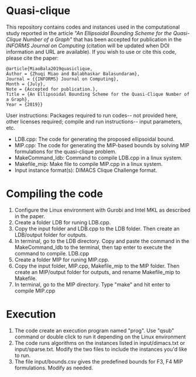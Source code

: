 # Quasi-clique
This repository contains codes and instances used in the computational study reported in the article *"An Ellipsoidal Bounding Scheme for the Quasi-Clique Number of a Graph"* that has been accepted for publication in the _INFORMS Journal on Computing_ (citation will be updated when DOI information and URL are available). If you wish to use or cite this code, please cite the paper:
```
@article{MiaoBala2019quasiclique,
Author = {Zhuqi Miao and Balabhaskar Balasundaram},
Journal = {{INFORMS} Journal on Computing},
Month = {July},
Note = {Accepted for publication.},
Title = {An Ellipsoidal Bounding Scheme for the Quasi-Clique Number of a Graph},
Year = {2019}}
```
User instructions: Packages required to run codes-- not provided here, other licenses required; compile and run instructions-- input parameters, etc.

* LDB.cpp: The code for generating the proposed ellipsoidal bound.
* MIP.cpp: The code for generating the MIP-based bounds by solving MIP formulations for the quasi-clique problem.
* MakeCommand_ldb: Command to compile LDB.cpp in a linux system.
* Makefile_mip: Make file to compile MIP.cpp in a linux system.
* Input instance format(s): DIMACS Clique Challenge format. 

# Compiling the code
1. Configure the Linux environment with Gurobi and Intel MKL as described in the paper.
2. Create a folder LDB for runing LDB.cpp.
3. Copy the input folder and LDB.cpp to the LDB folder. Then create an LDB/output folder for outputs.
4. In terminal, go to the LDB directory. Copy and paste the command in the MakeCommand_ldb to the terminal, then tap enter to execute the command to compile. LDB.cpp
5. Create a folder MIP for runing MIP.cpp.
6. Copy the input folder, MIP.cpp, Makefile_mip to the MIP folder. Then create an MIP/output folder for outputs, and rename Makefile_mip to Makefile.
7. In terminal, go to the MIP directory. Type "make" and hit enter to compile MIP.cpp

# Execution
1. The code create an execution program named "prog". Use "qsub" command or double click to run it depending on the Linux environment 
2. The code runs algorithms on the instances listed in input/dimacs.txt or input/sparse.txt. Modify the two files to include the instances you'd like to run. 
3. The file input/bounds.csv gives the predefined bounds for F3, F4 MIP formulations. Modify as needed.
